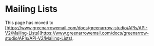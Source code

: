 # Mailing Lists

This page has moved to [https://www.greenarrowemail.com/docs/greenarrow-studio/APIs/API-V2/Mailing-Lists](https://www.greenarrowemail.com/docs/greenarrow-studio/APIs/API-V2/Mailing-Lists).

